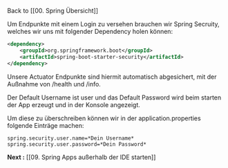 Back to [[00. Spring Übersicht]]

Um Endpunkte mit einem Login zu versehen brauchen wir Spring Secruity, welches wir uns mit folgender Dependency holen können:

```xml
<dependency>  
	<groupId>org.springframework.boot</groupId>  
	<artifactId>spring-boot-starter-security</artifactId>  
</dependency>
```

Unsere Actuator Endpunkte sind hiermit automatisch abgesichert, mit der Außnahme von /health und /info.

Der Default Username ist user und das Default Password wird beim starten der App erzeugt und in der Konsole angezeigt.

Um diese zu überschreiben können wir in der application.properties folgende Einträge machen:
```properties
spring.security.user.name=*Dein Username*
spring.security.user.password=*Dein Password*
```


**Next :** [[09. Spring Apps außerhalb der IDE starten]]